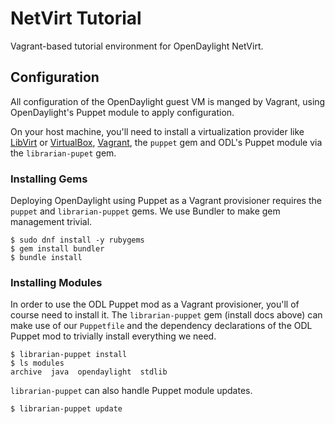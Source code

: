 # NetVirt Tutorial

Vagrant-based tutorial environment for OpenDaylight NetVirt.

## Configuration

All configuration of the OpenDaylight guest VM is manged by Vagrant, using
OpenDaylight's Puppet module to apply configuration.

On your host machine, you'll need to install a virtualization provider like
[LibVirt][1] or [VirtualBox][2], [Vagrant][3], the `puppet` gem and ODL's
Puppet module via the `librarian-pupet` gem.

### Installing Gems

Deploying OpenDaylight using Puppet as a Vagrant provisioner requires
the `puppet` and `librarian-puppet` gems. We use Bundler to make gem
management trivial.

    $ sudo dnf install -y rubygems
    $ gem install bundler
    $ bundle install

### Installing Modules

In order to use the ODL Puppet mod as a Vagrant provisioner, you'll of course
need to install it. The `librarian-puppet` gem (install docs above) can make
use of our `Puppetfile` and the dependency declarations of the ODL Puppet mod
to trivially install everything we need.

    $ librarian-puppet install
    $ ls modules
    archive  java  opendaylight  stdlib

`librarian-puppet` can also handle Puppet module updates.

    $ librarian-puppet update


[1]: https://github.com/vagrant-libvirt/vagrant-libvirt "Vagrant LibVirt plugin GitHub"
[2]: https://www.virtualbox.org/wiki/Downloads "VirtualBox downloads page"
[3]: https://www.vagrantup.com/downloads.html "Vagrant downloads page"
